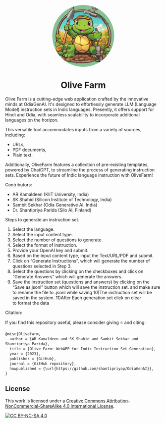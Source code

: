 <p align="center">
  <a href="url"><img src="https://github.com/OdiaGenAI/Olive_Farm/blob/main/olive_farm.png" height="auto" width="200" style="border-radius:100%"></a>
</p>


<h1 align ="center">Olive Farm</h1>


Olive Farm is a cutting-edge web application crafted by the innovative minds at OdiaGenAI. It's designed to effortlessly generate LLM (Language Model) instruction sets in Indic languages. Presently, it offers support for Hindi and Odia, with seamless scalability to incorporate additional languages on the horizon.

This versatile tool accommodates inputs from a variety of sources, including:
* URLs,
* PDF documents,
* Plain text.

Additionally, OliveFarm features a collection of pre-existing templates, powered by ChatGPT, to streamline the process of generating instruction sets. Experience the future of Indic language instruction with OliveFarm!


Contributors:

* AR Kamaldeen (KIIT University, India)
* SK Shahid (Silicon Institute of Technology, India)
* Sambit Sekhar (Odia Generative AI, India)
* Dr. Shantipriya Parida (Silo AI, Finland)


Steps to generate an instruction set.
1) Select the language.
2) Select the input content type.
3) Select the number of questions to generate.
4) Select the format of instruction.
5) Provide your OpenAI key and submit.
6) Based on the input content type, input the Text/URL/PDF and submit.
7) Click on “Generate Instructions”, which will generate the number of questions selected in Step 3.
8) Select the questions by clicking on the checkboxes and click on “Generate Answers” which will generate the answers.
9) Save the instruction set (questions and answers) by clicking on the “Save as jsonl” button which will save the instruction set. and make sure to rename the file to .jsonl while saving 
10)The instruction set will be saved in the system.
11)After Each generation set click on clear to format the data


Citation:

If you find this repository useful, please consider giving ⭐ and citing:

```
@misc{Olivefarm,
  author = {AR Kamaldeen and SK Shahid and Sambit Sekhar and Shantipriya Parida},
  title = {Olive Farm: WebAPP for Indic Instruction Set Generation},
  year = {2023},
  publisher = {GitHub},
  journal = {GitHub repository},
  howpublished = {\url{https://github.com/shantipriyap/OdiaGenAI}},
}
```
## License

This work is licensed under a
[Creative Commons Attribution-NonCommercial-ShareAlike 4.0 International License][cc-by-nc-sa].

[![CC BY-NC-SA 4.0][cc-by-nc-sa-image]][cc-by-nc-sa]

[cc-by-nc-sa]: http://creativecommons.org/licenses/by-nc-sa/4.0/
[cc-by-nc-sa-image]: https://licensebuttons.net/l/by-nc-sa/4.0/88x31.png
[cc-by-nc-sa-shield]: https://img.shields.io/badge/License-CC%20BY--NC--SA%204.0-lightgrey.svg

